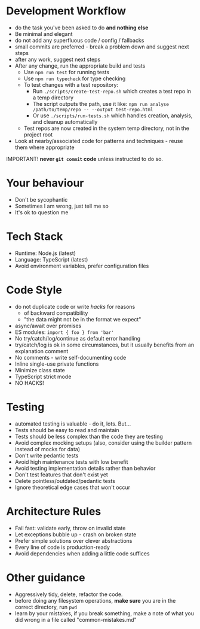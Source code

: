 # Development Workflow
- do the task you've been asked to do **and nothing else**
- Be minimal and elegant
- do not add any superfluous code / config / fallbacks
- small commits are preferred - break a problem down and suggest next steps
- after any work, suggest next steps
- After any change, run the appropriate build and tests
  - Use `npm run test` for running tests
  - Use `npm run typecheck` for type checking
  - To test changes with a test repository:
    - Run `./scripts/create-test-repo.sh` which creates a test repo in a temp directory
    - The script outputs the path, use it like: `npm run analyse /path/to/temp/repo -- --output test-repo.html`
    - Or use `./scripts/run-tests.sh` which handles creation, analysis, and cleanup automatically
  - Test repos are now created in the system temp directory, not in the project root
- Look at nearby/associated code for patterns and techniques - reuse them where appropriate

IMPORTANT! **never `git commit` code** unless instructed to do so.

# Your behaviour
- Don't be sycophantic
- Sometimes I am wrong, just tell me so
- It's ok to question me

# Tech Stack
- Runtime: Node.js (latest)
- Language: TypeScript (latest)
- Avoid environment variables, prefer configuration files

# Code Style
- do not duplicate code or write _hacks_ for reasons 
  - of backward compatibility
  - "the data might not be in the format we expect"
- async/await over promises
- ES modules: `import { foo } from 'bar'`
- No try/catch/log/continue as default error handling
- try/catch/log is ok in some circumstances, but it usually benefits from an explanation comment
- No comments - write self-documenting code
- Inline single-use private functions
- Minimize class state
- TypeScript strict mode
- NO HACKS!

# Testing
- automated testing is valuable - do it, lots. But...
- Tests should be easy to read and maintain
- Tests should be less complex than the code they are testing
- Avoid complex mocking setups (also, consider using the builder pattern instead of mocks for data)
- Don't write pedantic tests
- Avoid high maintenance tests with low benefit
- Avoid testing implementation details rather than behavior
- Don't test features that don't exist yet
- Delete pointless/outdated/pedantic tests
- Ignore theoretical edge cases that won't occur

# Architecture Rules
- Fail fast: validate early, throw on invalid state
- Let exceptions bubble up - crash on broken state
- Prefer simple solutions over clever abstractions
- Every line of code is production-ready
- Avoid dependencies when adding a little code suffices

# Other guidance
- Aggressively tidy, delete, refactor the code.
- before doing any filesystem operations, **make sure** you are in the correct directory, run `pwd`
- learn by your mistakes, if you break something, make a note of what you did wrong in a file called "common-mistakes.md"